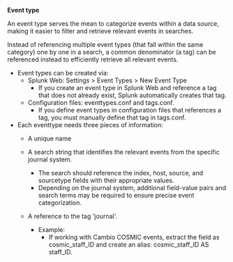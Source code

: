 



**Event type**

An event type serves the mean to categorize events within a data source, making it easier to filter and retrieve relevant events in searches. 


Instead of referencing multiple event types (that fall within the same category) one by one in a search, a common denominator
  (a tag) can be referenced instead to efficiently retrieve all relevant events.
- Event types can be created via:
    - Splunk Web: Settings > Event Types > New Event Type
      - If you create an event type in Splunk Web and reference a tag that does not already exist, Splunk automatically creates that tag.
    - Configuration files: eventtypes.conf and tags.conf.
      - If you define event types in configuration files that references a tag, you must manually define that tag in tags.conf.
- Each eventtype needs three pieces of information:
    - A unique name
    - A search string that identifies the relevant events from the specific journal system.
        - The search should reference the index, host, source, and sourcetype fields with their appropriate values.
        - Depending on the journal system, additional field-value pairs and search terms may be required to ensure precise event categorization.
    - A reference to the tag 'journal'.


      - Example:
          - If working with Cambio COSMIC events, extract the field as cosmic_staff_ID and create an alias: cosmic_staff_ID AS staff_ID.
